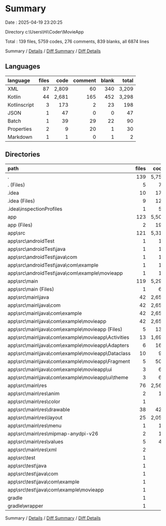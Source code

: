 # Summary

Date : 2025-04-19 23:20:25

Directory c:\\Users\\Hi\\Coder\\MovieApp

Total : 139 files,  5759 codes, 276 comments, 839 blanks, all 6874 lines

Summary / [Details](details.md) / [Diff Summary](diff.md) / [Diff Details](diff-details.md)

## Languages
| language | files | code | comment | blank | total |
| :--- | ---: | ---: | ---: | ---: | ---: |
| XML | 87 | 2,809 | 60 | 340 | 3,209 |
| Kotlin | 44 | 2,681 | 165 | 452 | 3,298 |
| Kotlinscript | 3 | 173 | 2 | 23 | 198 |
| JSON | 1 | 47 | 0 | 0 | 47 |
| Batch | 1 | 39 | 29 | 22 | 90 |
| Properties | 2 | 9 | 20 | 1 | 30 |
| Markdown | 1 | 1 | 0 | 1 | 2 |

## Directories
| path | files | code | comment | blank | total |
| :--- | ---: | ---: | ---: | ---: | ---: |
| . | 139 | 5,759 | 276 | 839 | 6,874 |
| . (Files) | 5 | 70 | 49 | 26 | 145 |
| .idea | 10 | 177 | 0 | 0 | 177 |
| .idea (Files) | 9 | 124 | 0 | 0 | 124 |
| .idea\\inspectionProfiles | 1 | 53 | 0 | 0 | 53 |
| app | 123 | 5,507 | 226 | 812 | 6,545 |
| app (Files) | 2 | 194 | 1 | 20 | 215 |
| app\\src | 121 | 5,313 | 225 | 792 | 6,330 |
| app\\src\\androidTest | 1 | 14 | 6 | 4 | 24 |
| app\\src\\androidTest\\java | 1 | 14 | 6 | 4 | 24 |
| app\\src\\androidTest\\java\\com | 1 | 14 | 6 | 4 | 24 |
| app\\src\\androidTest\\java\\com\\example | 1 | 14 | 6 | 4 | 24 |
| app\\src\\androidTest\\java\\com\\example\\movieapp | 1 | 14 | 6 | 4 | 24 |
| app\\src\\main | 119 | 5,290 | 214 | 785 | 6,289 |
| app\\src\\main (Files) | 1 | 64 | 0 | 6 | 70 |
| app\\src\\main\\java | 42 | 2,658 | 154 | 445 | 3,257 |
| app\\src\\main\\java\\com | 42 | 2,658 | 154 | 445 | 3,257 |
| app\\src\\main\\java\\com\\example | 42 | 2,658 | 154 | 445 | 3,257 |
| app\\src\\main\\java\\com\\example\\movieapp | 42 | 2,658 | 154 | 445 | 3,257 |
| app\\src\\main\\java\\com\\example\\movieapp (Files) | 5 | 135 | 18 | 37 | 190 |
| app\\src\\main\\java\\com\\example\\movieapp\\Activities | 13 | 1,693 | 64 | 246 | 2,003 |
| app\\src\\main\\java\\com\\example\\movieapp\\Adapters | 6 | 169 | 1 | 37 | 207 |
| app\\src\\main\\java\\com\\example\\movieapp\\Dataclass | 10 | 96 | 0 | 26 | 122 |
| app\\src\\main\\java\\com\\example\\movieapp\\Fragment | 5 | 501 | 44 | 87 | 632 |
| app\\src\\main\\java\\com\\example\\movieapp\\ui | 3 | 64 | 27 | 12 | 103 |
| app\\src\\main\\java\\com\\example\\movieapp\\ui\\theme | 3 | 64 | 27 | 12 | 103 |
| app\\src\\main\\res | 76 | 2,568 | 60 | 334 | 2,962 |
| app\\src\\main\\res\\anim | 2 | 10 | 0 | 2 | 12 |
| app\\src\\main\\res\\color | 1 | 5 | 0 | 0 | 5 |
| app\\src\\main\\res\\drawable | 38 | 421 | 3 | 58 | 482 |
| app\\src\\main\\res\\layout | 25 | 2,054 | 32 | 268 | 2,354 |
| app\\src\\main\\res\\menu | 1 | 19 | 0 | 1 | 20 |
| app\\src\\main\\res\\mipmap-anydpi-v26 | 2 | 10 | 0 | 0 | 10 |
| app\\src\\main\\res\\values | 5 | 41 | 1 | 5 | 47 |
| app\\src\\main\\res\\xml | 2 | 8 | 24 | 0 | 32 |
| app\\src\\test | 1 | 9 | 5 | 3 | 17 |
| app\\src\\test\\java | 1 | 9 | 5 | 3 | 17 |
| app\\src\\test\\java\\com | 1 | 9 | 5 | 3 | 17 |
| app\\src\\test\\java\\com\\example | 1 | 9 | 5 | 3 | 17 |
| app\\src\\test\\java\\com\\example\\movieapp | 1 | 9 | 5 | 3 | 17 |
| gradle | 1 | 5 | 1 | 1 | 7 |
| gradle\\wrapper | 1 | 5 | 1 | 1 | 7 |

Summary / [Details](details.md) / [Diff Summary](diff.md) / [Diff Details](diff-details.md)